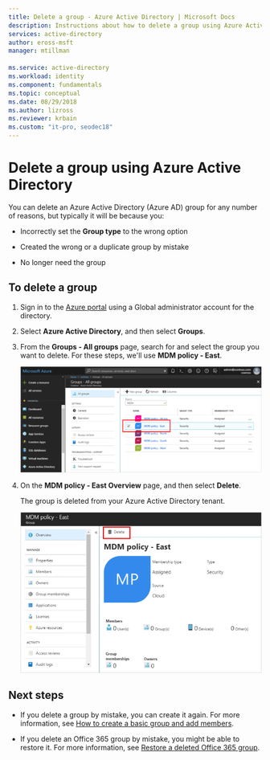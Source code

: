 ```yaml
---
title: Delete a group - Azure Active Directory | Microsoft Docs
description: Instructions about how to delete a group using Azure Active Directory.
services: active-directory
author: eross-msft
manager: mtillman

ms.service: active-directory
ms.workload: identity
ms.component: fundamentals
ms.topic: conceptual
ms.date: 08/29/2018
ms.author: lizross
ms.reviewer: krbain
ms.custom: "it-pro, seodec18"                      
---
```


# Delete a group using Azure Active Directory
You can delete an Azure Active Directory (Azure AD) group for any number of reasons, but typically it will be because you:

- Incorrectly set the **Group type** to the wrong option

- Created the wrong or a duplicate group by mistake 

- No longer need the group

## To delete a group
1. Sign in to the [Azure portal](https://portal.azure.com) using a Global administrator account for the directory.

2. Select **Azure Active Directory**, and then select **Groups**.

3. From the **Groups - All groups** page, search for and select the group you want to delete. For these steps, we'll use **MDM policy - East**.

    ![Groups-All groups page, group name highlighted](media/active-directory-groups-delete-group/group-all-groups-screen.png)

4. On the **MDM policy - East Overview** page, and then select **Delete**.

    The group is deleted from your Azure Active Directory tenant.

    ![MDM policy - East Overview page, delete option highlighted](media/active-directory-groups-delete-group/group-overview-blade.png)

## Next steps

- If you delete a group by mistake, you can create it again. For more information, see [How to create a basic group and add members](active-directory-groups-create-azure-portal.md).

- If you delete an Office 365 group by mistake, you might be able to restore it. For more information, see [Restore a deleted Office 365 group](../users-groups-roles/groups-restore-deleted.md).
